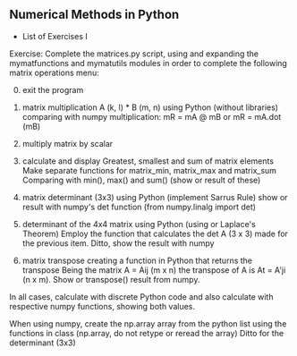 ## Numerical Methods in Python
 - List of Exercises I

Exercise: Complete the matrices.py script, using and expanding the mymatfunctions and mymatutils modules in order to complete the following matrix operations menu:

0) exit the program

1) matrix multiplication A (k, l) * B (m, n) using Python (without libraries) comparing with numpy multiplication: mR = mA @ mB or mR = mA.dot (mB)

2) multiply matrix by scalar

3) calculate and display Greatest, smallest and sum of matrix elements Make separate functions for matrix_min, matrix_max and matrix_sum Comparing with min(), max() and sum() (show or result of these)

4) matrix determinant (3x3) using Python (implement Sarrus Rule) show or result with numpy's det function (from numpy.linalg import det)

5) determinant of the 4x4 matrix using Python (using or Laplace's Theorem) Employ the function that calculates the det A (3 x 3) made for the previous item. Ditto, show the result with numpy

6) matrix transpose creating a function in Python that returns the transpose Being the matrix A = Aij (m x n) the transpose of A is At = A'ji (n x m). Show or transpose() result from numpy.

In all cases, calculate with discrete Python code and also calculate with respective numpy functions, showing both values.

When using numpy, create the np.array array from the python list using the functions in class (np.array, do not retype or reread the array) Ditto for the determinant (3x3)

